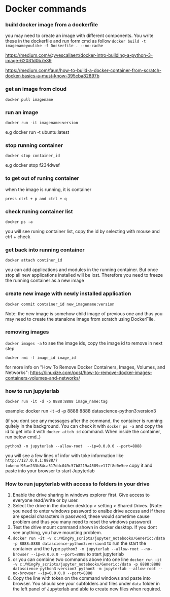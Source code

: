 # Docker commands
### build docker image from a dockerfile
you may need to create an image with different components. You write these in the dockerfile and run form cmd as follow
`docker build -t imagenameyoulike -f Dockerfile . --no-cache`

https://medium.com/@yvescallaert/docker-intro-building-a-python-3-image-62031d0b7e39

https://medium.com/faun/how-to-build-a-docker-container-from-scratch-docker-basics-a-must-know-395cba82897b

### get an image from cloud
`docker pull imagename`

### run an image
`docker run -it imagename:version`

e.g docker run -t ubuntu:latest

### stop running container
`docker stop container_id`

e.g docker stop f234dwef

### to get out of runing container

when the image is running, it is container

`press ctrl + p and ctrl + q`

### check runing container list
`docker ps -a`

you will see runing container list, copy the id by selecting with mouse and ctrl + check

### get back into running container
`docker attach continer_id`

you can add applications and modules in the running container. But once stop all new applications
installed will be lost. Therefore you need to freeze the running container as a new image
### create new image with newly installed application
`docker commit container_id new_imagename:version`

Note: the new image is somehow child image of previous one and thus you may need to create the stanalone image from scratch using DockerFile.

### removing images
`docker images -a` to see the image ids, copy the image id to remove in next step

`docker rmi -f image_id image_id`

for more info on "How To Remove Docker Containers, Images, Volumes, and Networks": https://linuxize.com/post/how-to-remove-docker-images-containers-volumes-and-networks/

### how to run jupyterlab
`docker run -it -d -p 8888:8888 image_name:tag`

example: docker run -it -d -p 8888:8888 datascience-python3:version3

(if you dont see any messages after the command, the container is running quitely in the background. You can check it with `docker ps -a` and copy the id to get into it with `docker attch id` command. When inside the container, run below cmd..)

`python3 -m jupyterlab --allow-root  --ip=0.0.0.0 --port=8888`

you will see a few lines of infor with toke information like `http://127.0.0.1:8888/?token=f95ae233b84ca517ddc049c57b8219a4589ce117f8d0e5ee` copy it and paste into your browser to start Jupyterlab


### How to run jupyterlab with access to folders in your drive
 1. Enable the drive sharing in windows explorer first. Give access to everyone read/write or by user.
 2. Select the drive in the docker desktop > setting > Shared Drives. (Note: you need to enter windows password to enalbe drive access and if there are special characters in password, these would sometime cause problem and thus you many need to reset the windows password)
 3. Test the drive mount command shown in docker desktop. If you dont see anything, you have mounting problem.
 4. `docker run -it -v c:/WingPy_scripts/jupyter_notebooks/Generic:/data -p 8888:8888 datascience-python3:version3` to run the start the container and the type `python3 -m jupyterlab --allow-root --no-browser --ip=0.0.0.0 --port=8888` to start jupyterlab
 5. or you can combine two commands above into one line `docker run -it -v c:/WingPy_scripts/jupyter_notebooks/Generic:/data -p 8888:8888 datascience-python3:version3 python3 -m jupyterlab --allow-root --no-browser --ip=0.0.0.0 --port=8888`
 6. Copy the line with token on the command windows and paste into browser. You should see your subfolders and files under `data` folder in the left panel of Jupyterlab and able to create new files when required.
